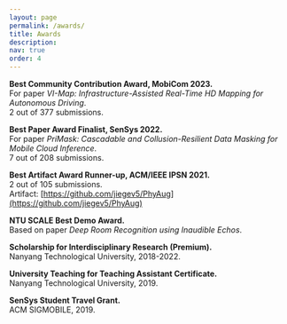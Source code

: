 ```yaml
---
layout: page
permalink: /awards/
title: Awards
description: 
nav: true
order: 4
---
```


**Best Community Contribution Award, MobiCom 2023.**\
For paper *VI-Map: Infrastructure-Assisted Real-Time HD Mapping for Autonomous Driving*.\
2 out of 377 submissions.

**Best Paper Award Finalist, SenSys 2022.**\
For paper *PriMask: Cascadable and Collusion-Resilient Data Masking for Mobile Cloud Inference*.\
7 out of 208 submissions.

**Best Artifact Award Runner-up, ACM/IEEE IPSN 2021.**\
2 out of 105 submissions.\
Artifact: [https://github.com/jiegev5/PhyAug](https://github.com/jiegev5/PhyAug)

**NTU SCALE Best Demo Award.**\
Based on paper *Deep Room Recognition using Inaudible Echos*.

**Scholarship for Interdisciplinary Research (Premium).**\
Nanyang Technological University, 2018-2022.

**University Teaching for Teaching Assistant Certificate.**\
Nanyang Technological University, 2019.

**SenSys Student Travel Grant.**\
ACM SIGMOBILE, 2019.

